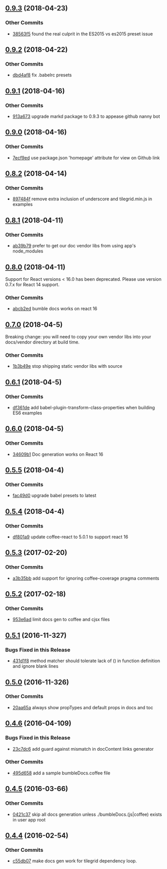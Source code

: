 ## [0.9.3](https://github.com/littlebee/bumble-docs.git/compare/0.9.2...0.9.3) (2018-04-23)


### Other Commits
* [38563f5](https://github.com/littlebee/bumble-docs.git/commit/38563f575b67d9493fecfb8a045fc54501d104c2) found the real culprit in the ES2015 vs es2015 preset issue

## [0.9.2](https://github.com/littlebee/bumble-docs.git/compare/0.9.1...0.9.2) (2018-04-22)


### Other Commits
* [dbd4af8](https://github.com/littlebee/bumble-docs.git/commit/dbd4af8d4e0d6e587b6f11d5a5b80b95e2e1af11) fix .babelrc presets

## [0.9.1](https://github.com/littlebee/bumble-docs.git/compare/0.9.0...0.9.1) (2018-04-16)


### Other Commits
* [913a673](https://github.com/littlebee/bumble-docs.git/commit/913a673118b07219752843f2653b9b52ecef23dd) upgrade markd package to 0.9.3 to appease github nanny bot

## [0.9.0](https://github.com/littlebee/bumble-docs.git/compare/0.8.2...0.9.0) (2018-04-16)


### Other Commits
* [7ecf9ed](https://github.com/littlebee/bumble-docs.git/commit/7ecf9ed143533df7864d7baaf63facfd1fa91788) use package.json 'homepage' attribute for view on Github link

## [0.8.2](https://github.com/littlebee/bumble-docs.git/compare/0.8.1...0.8.2) (2018-04-14)


### Other Commits
* [897484f](https://github.com/littlebee/bumble-docs.git/commit/897484f4dcd0584afcbf3bbba9e030ff8d564d21) remove extra inclusion of underscore and tilegrid.min.js in examples

## [0.8.1](https://github.com/littlebee/bumble-docs.git/compare/0.8.0...0.8.1) (2018-04-11)


### Other Commits
* [ab39b79](https://github.com/littlebee/bumble-docs.git/commit/ab39b79204542ca89c9b23b4928bf2d88f016640) prefer to get our doc vendor libs from using app's node_modules

## [0.8.0](https://github.com/littlebee/bumble-docs.git/compare/0.7.0...0.8.0) (2018-04-11)
Support for React versions < 16.0 has been deprecated.  Please use version 0.7.x  for React 14 support.

### Other Commits
* [abcb2ed](https://github.com/littlebee/bumble-docs.git/commit/abcb2edaac9fca728cac48c80cb136447728c268) bumble docs works on react 16

## [0.7.0](https://github.com/littlebee/bumble-docs.git/compare/0.6.1...0.7.0) (2018-04-5)
Breaking change:   you will need to copy your own vendor libs into your docs/vendor  directory at build time.

### Other Commits
* [1b3b49e](https://github.com/littlebee/bumble-docs.git/commit/1b3b49ec5c54726f47738ab26b319f7bcbe24666) stop shipping static vendor libs with source

## [0.6.1](https://github.com/littlebee/bumble-docs.git/compare/0.6.0...0.6.1) (2018-04-5)


### Other Commits
* [df361de](https://github.com/littlebee/bumble-docs.git/commit/df361de2cde5c5c7c9e151cba256055e19676949) add babel-plugin-transform-class-properties when building ES6 examples

## [0.6.0](https://github.com/littlebee/bumble-docs.git/compare/0.5.5...0.6.0) (2018-04-5)


### Other Commits
* [34609b1](https://github.com/littlebee/bumble-docs.git/commit/34609b1369a85417be96b3a3e560081e7f30ca31) Doc generation works on React 16

## [0.5.5](https://github.com/littlebee/bumble-docs.git/compare/0.5.4...0.5.5) (2018-04-4)


### Other Commits
* [fac49d0](https://github.com/littlebee/bumble-docs.git/commit/fac49d0c84263d64520798112e708b98b5b91d08) upgrade babel presets to latest

## [0.5.4](https://github.com/littlebee/bumble-docs.git/compare/0.5.3...0.5.4) (2018-04-4)


### Other Commits
* [df801a9](https://github.com/littlebee/bumble-docs.git/commit/df801a97bedfd41105556b0759591c2a4845d89c) update coffee-react to 5.0.1 to support react 16

## [0.5.3](https://github.com/littlebee/bumble-docs.git/compare/0.5.2...0.5.3) (2017-02-20)


### Other Commits
* [a3b35bb](https://github.com/littlebee/bumble-docs.git/commit/a3b35bb1f361062e747ffdde186dcb45de53289c) add support for ignoring coffee-coverage pragma comments

## [0.5.2](https://github.com/littlebee/bumble-docs.git/compare/0.5.1...0.5.2) (2017-02-18)


### Other Commits
* [953e6ad](https://github.com/littlebee/bumble-docs.git/commit/953e6ad7da431657a4b071bc672395657f5c9cda) limit docs gen to coffee and cjsx files

## [0.5.1](https://github.com/littlebee/bumble-docs.git/compare/0.5.0...0.5.1) (2016-11-327)


### Bugs Fixed in this Release
* [431d1f8](https://github.com/littlebee/bumble-docs.git/commit/431d1f847f5e2c0de6143807aa577581f56e9e2c)  method matcher should tolerate lack of () in function definition and ignore blank lines

## [0.5.0](https://github.com/littlebee/bumble-docs.git/compare/0.4.6...0.5.0) (2016-11-326)


### Other Commits
* [20aa65a](https://github.com/littlebee/bumble-docs.git/commit/20aa65a65acddfdc24927aec7ab8f65e5f562113) always show propTypes and default props in docs and toc

## [0.4.6](https://github.com/littlebee/bumble-docs.git/compare/0.4.5...0.4.6) (2016-04-109)


### Bugs Fixed in this Release
* [23c7dc6](https://github.com/littlebee/bumble-docs.git/commit/23c7dc61438f5908a934cd4f33edd2333eec2b89)  add guard against mismatch in docContent links generator

### Other Commits
* [495d658](https://github.com/littlebee/bumble-docs.git/commit/495d65847e8f00902fb5ecd9b4c824020fd0de59) add a sample bumbleDocs.coffee file

## [0.4.5](https://github.com/littlebee/bumble-docs.git/compare/0.4.4...0.4.5) (2016-03-66)


### Other Commits
* [0421c37](https://github.com/littlebee/bumble-docs.git/commit/0421c37c8318dc6a38dd80a34add30c24d617e40) skip all docs generation unless ./bumbleDocs.(js|coffee) exists in user app root

## [0.4.4](https://github.com/littlebee/bumble-docs.git/compare/0.0.0...0.4.4) (2016-02-54)


### Other Commits
* [c55db07](https://github.com/littlebee/bumble-docs.git/commit/c55db07b1b0866bd04db74f6bec86a12113e393c) make docs gen work for tilegrid dependency loop.
